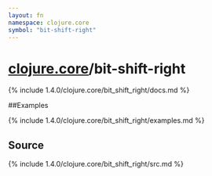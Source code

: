```yaml
---
layout: fn
namespace: clojure.core
symbol: "bit-shift-right"
---
```


# [clojure.core](../)/bit-shift-right

{% include 1.4.0/clojure.core/bit_shift_right/docs.md %}

##Examples

{% include 1.4.0/clojure.core/bit_shift_right/examples.md %}
## Source
{% include 1.4.0/clojure.core/bit_shift_right/src.md %}

